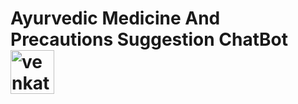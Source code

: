 <h1 align="left">Ayurvedic Medicine And Precautions Suggestion ChatBot<img align="center" src="https://cdn-icons-png.flaticon.com/512/2040/2040653.png" alt="venkatreddy" height="70" width="70" /></h1>
